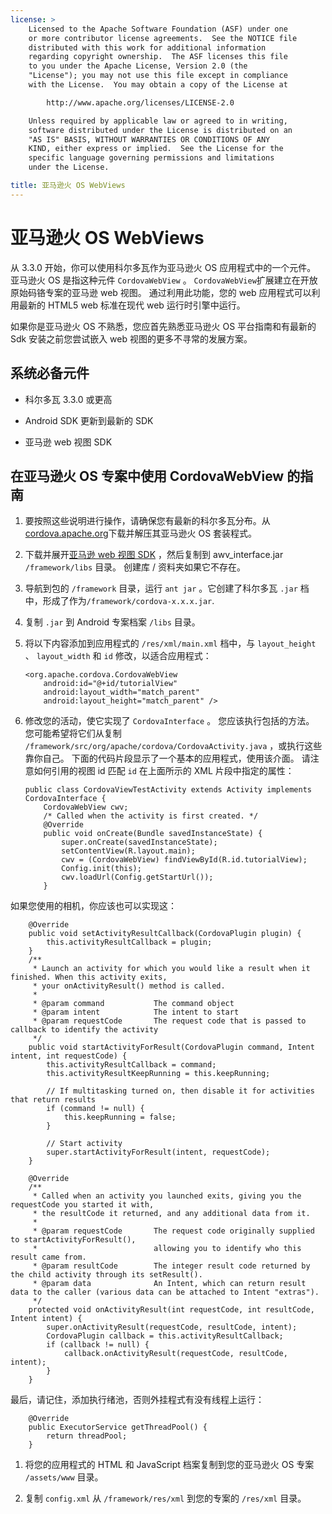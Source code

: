```yaml
---
license: >
    Licensed to the Apache Software Foundation (ASF) under one
    or more contributor license agreements.  See the NOTICE file
    distributed with this work for additional information
    regarding copyright ownership.  The ASF licenses this file
    to you under the Apache License, Version 2.0 (the
    "License"); you may not use this file except in compliance
    with the License.  You may obtain a copy of the License at

        http://www.apache.org/licenses/LICENSE-2.0

    Unless required by applicable law or agreed to in writing,
    software distributed under the License is distributed on an
    "AS IS" BASIS, WITHOUT WARRANTIES OR CONDITIONS OF ANY
    KIND, either express or implied.  See the License for the
    specific language governing permissions and limitations
    under the License.

title: 亚马逊火 OS WebViews
---
```


# 亚马逊火 OS WebViews

从 3.3.0 开始，你可以使用科尔多瓦作为亚马逊火 OS 应用程式中的一个元件。 亚马逊火 OS 是指这种元件 `CordovaWebView` 。 `CordovaWebView`扩展建立在开放原始码铬专案的亚马逊 web 视图。 通过利用此功能，您的 web 应用程式可以利用最新的 HTML5 web 标准在现代 web 运行时引擎中运行。

如果你是亚马逊火 OS 不熟悉，您应首先熟悉亚马逊火 OS 平台指南和有最新的 Sdk 安装之前您尝试嵌入 web 视图的更多不寻常的发展方案。

## 系统必备元件

*   科尔多瓦 3.3.0 或更高

*   Android SDK 更新到最新的 SDK

*   亚马逊 web 视图 SDK

## 在亚马逊火 OS 专案中使用 CordovaWebView 的指南

1.  要按照这些说明进行操作，请确保您有最新的科尔多瓦分布。从[cordova.apache.org][1]下载并解压其亚马逊火 OS 套装程式。

2.  下载并展开[亚马逊 web 视图 SDK][2] ，然后复制到 awv_interface.jar `/framework/libs` 目录。 创建库 / 资料夹如果它不存在。

3.  导航到包的 `/framework` 目录，运行 `ant jar` 。它创建了科尔多瓦 `.jar` 档中，形成了作为`/framework/cordova-x.x.x.jar`.

4.  复制 `.jar` 到 Android 专案档案 `/libs` 目录。

5.  将以下内容添加到应用程式的 `/res/xml/main.xml` 档中，与 `layout_height` 、 `layout_width` 和 `id` 修改，以适合应用程式：
    
        <org.apache.cordova.CordovaWebView
            android:id="@+id/tutorialView"
            android:layout_width="match_parent"
            android:layout_height="match_parent" />
        

6.  修改您的活动，使它实现了 `CordovaInterface` 。 您应该执行包括的方法。 您可能希望将它们从复制 `/framework/src/org/apache/cordova/CordovaActivity.java` ，或执行这些靠你自己。 下面的代码片段显示了一个基本的应用程式，使用该介面。 请注意如何引用的视图 id 匹配 `id` 在上面所示的 XML 片段中指定的属性：
    
        public class CordovaViewTestActivity extends Activity implements CordovaInterface {
            CordovaWebView cwv;
            /* Called when the activity is first created. */
            @Override
            public void onCreate(Bundle savedInstanceState) {
                super.onCreate(savedInstanceState);
                setContentView(R.layout.main);
                cwv = (CordovaWebView) findViewById(R.id.tutorialView);
                Config.init(this);
                cwv.loadUrl(Config.getStartUrl());
            }
        

 [1]: http://cordova.apache.org
 [2]: https://developer.amazon.com/sdk/fire/IntegratingAWV.html#installawv

如果您使用的相机，你应该也可以实现这：

        @Override
        public void setActivityResultCallback(CordovaPlugin plugin) {
            this.activityResultCallback = plugin;
        }
        /**
         * Launch an activity for which you would like a result when it finished. When this activity exits,
         * your onActivityResult() method is called.
         *
         * @param command           The command object
         * @param intent            The intent to start
         * @param requestCode       The request code that is passed to callback to identify the activity
         */
        public void startActivityForResult(CordovaPlugin command, Intent intent, int requestCode) {
            this.activityResultCallback = command;
            this.activityResultKeepRunning = this.keepRunning;
    
            // If multitasking turned on, then disable it for activities that return results
            if (command != null) {
                this.keepRunning = false;
            }
    
            // Start activity
            super.startActivityForResult(intent, requestCode);
        }
    
        @Override
        /**
         * Called when an activity you launched exits, giving you the requestCode you started it with,
         * the resultCode it returned, and any additional data from it.
         *
         * @param requestCode       The request code originally supplied to startActivityForResult(),
         *                          allowing you to identify who this result came from.
         * @param resultCode        The integer result code returned by the child activity through its setResult().
         * @param data              An Intent, which can return result data to the caller (various data can be attached to Intent "extras").
         */
        protected void onActivityResult(int requestCode, int resultCode, Intent intent) {
            super.onActivityResult(requestCode, resultCode, intent);
            CordovaPlugin callback = this.activityResultCallback;
            if (callback != null) {
                callback.onActivityResult(requestCode, resultCode, intent);
            }
        }
    

最后，请记住，添加执行绪池，否则外挂程式有没有线程上运行：

        @Override
        public ExecutorService getThreadPool() {
            return threadPool;
        }
    

1.  将您的应用程式的 HTML 和 JavaScript 档案复制到您的亚马逊火 OS 专案 `/assets/www` 目录。

2.  复制 `config.xml` 从 `/framework/res/xml` 到您的专案的 `/res/xml` 目录。